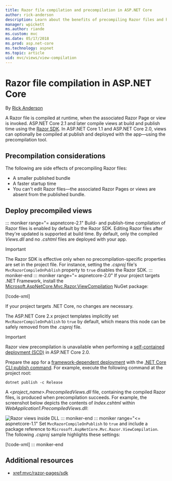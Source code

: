 ```yaml
---
title: Razor file compilation and precompilation in ASP.NET Core
author: rick-anderson
description: Learn about the benefits of precompiling Razor files and how to accomplish Razor file precompilation in an ASP.NET Core app.
manager: wpickett
ms.author: riande
ms.custom: mvc
ms.date: 05/17/2018
ms.prod: asp.net-core
ms.technology: aspnet
ms.topic: article
uid: mvc/views/view-compilation
---
```

# Razor file compilation in ASP.NET Core

By [Rick Anderson](https://twitter.com/RickAndMSFT)

A Razor file is compiled at runtime, when the associated Razor Page or view is invoked. ASP.NET Core 2.1 and later compile views at build and publish time using the [Razor SDK](xref:mvc/razor-pages/sdk). In ASP.NET Core 1.1 and ASP.NET Core 2.0, views can optionally be compiled at publish and deployed with the app&mdash;using the precompilation tool.

## Precompilation considerations

The following are side effects of precompiling Razor files:

* A smaller published bundle
* A faster startup time
* You can't edit Razor files&mdash;the associated Razor Pages or views are absent from the published bundle.

## Deploy precompiled views

::: moniker range="= aspnetcore-2.1"
Build- and publish-time compilation of Razor files is enabled by default by the Razor SDK. Editing Razor files after they're updated is supported at build time. By default, only the compiled *Views.dll* and no *.cshtml* files are deployed with your app.

> [!IMPORTANT]
> The Razor SDK is effective only when no precompilation-specific properties are set in the project file. For instance, setting the *.csproj* file's `MvcRazorCompileOnPublish` property to `true` disables the Razor SDK.
::: moniker-end
::: moniker range="= aspnetcore-2.0"
If your project targets .NET Framework, install the [Microsoft.AspNetCore.Mvc.Razor.ViewCompilation](https://www.nuget.org/packages/Microsoft.AspNetCore.Mvc.Razor.ViewCompilation/) NuGet package:

[!code-xml[](view-compilation/sample/DotNetFrameworkProject.csproj?name=snippet_ViewCompilationPackage)]

If your project targets .NET Core, no changes are necessary.

The ASP.NET Core 2.x project templates implicitly set `MvcRazorCompileOnPublish` to `true` by default, which means this node can be safely removed from the *.csproj* file.

> [!IMPORTANT]
> Razor view precompilation is unavailable when performing a [self-contained deployment (SCD)](/dotnet/core/deploying/#self-contained-deployments-scd) in ASP.NET Core 2.0.

Prepare the app for a [framework-dependent deployment](/dotnet/core/deploying/#framework-dependent-deployments-fdd) with the [.NET Core CLI publish command](/dotnet/core/tools/dotnet-publish). For example, execute the following command at the project root:

```console
dotnet publish -c Release
```

A *<project_name>.PrecompiledViews.dll* file, containing the compiled Razor files, is produced when precompilation succeeds. For example, the screenshot below depicts the contents of *Index.cshtml* within *WebApplication1.PrecompiledViews.dll*:

![Razor views inside DLL](view-compilation/_static/razor-views-in-dll.png)
::: moniker-end
::: moniker range="<= aspnetcore-1.1"
Set `MvcRazorCompileOnPublish` to `true` and include a package reference to `Microsoft.AspNetCore.Mvc.Razor.ViewCompilation`. The following *.csproj* sample highlights these settings:

[!code-xml[](view-compilation/sample/MvcRazorCompileOnPublish.csproj?highlight=5,12)]
::: moniker-end

## Additional resources

* <xref:mvc/razor-pages/sdk>